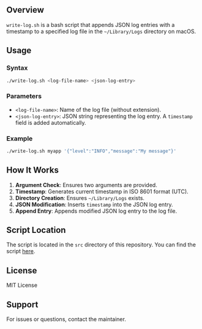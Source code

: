 ## Overview

`write-log.sh` is a bash script that appends JSON log entries with a timestamp to a specified log file in the `~/Library/Logs` directory on macOS.

## Usage

### Syntax

```sh
./write-log.sh <log-file-name> <json-log-entry>
```

### Parameters

- `<log-file-name>`: Name of the log file (without extension).
- `<json-log-entry>`: JSON string representing the log entry. A `timestamp` field is added automatically.

### Example

```sh
./write-log.sh myapp '{"level":"INFO","message":"My message"}'
```

## How It Works

1. **Argument Check**: Ensures two arguments are provided.
2. **Timestamp**: Generates current timestamp in ISO 8601 format (UTC).
3. **Directory Creation**: Ensures `~/Library/Logs` exists.
4. **JSON Modification**: Inserts `timestamp` into the JSON log entry.
5. **Append Entry**: Appends modified JSON log entry to the log file.

## Script Location

The script is located in the `src` directory of this repository. You can find the script [here](src/write-log.sh).

## License

MIT License

## Support

For issues or questions, contact the maintainer.
